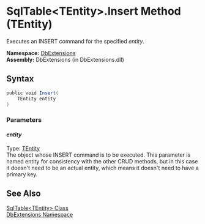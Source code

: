 SqlTable&lt;TEntity>.Insert Method (TEntity)
============================================
Executes an INSERT command for the specified *entity*.

**Namespace:** [DbExtensions][1]  
**Assembly:** DbExtensions (in DbExtensions.dll)

Syntax
------

```csharp
public void Insert(
	TEntity entity
)
```

### Parameters

#### *entity*
Type: [TEntity][2]  
The object whose INSERT command is to be executed. This parameter is named entity for consistency with the other CRUD methods, but in this case it doesn't need to be an actual entity, which means it doesn't need to have a primary key.


See Also
--------
[SqlTable&lt;TEntity> Class][2]  
[DbExtensions Namespace][1]  

[1]: ../README.md
[2]: README.md